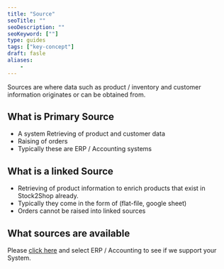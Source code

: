 ```yaml
---
title: "Source"
seoTitle: ""
seoDescription: ""
seoKeyword: [""]
type: guides
tags: ["key-concept"]
draft: fasle
aliases:
    - 
---
```


Sources are where data such as product / inventory and customer information originates or can be obtained from.

## What is Primary Source
- A system Retrieving of product and customer data 
- Raising of orders
- Typically these are ERP / Accounting systems

## What is a linked Source
- Retrieving of product information to enrich products that exist in Stock2Shop already.
- Typically they come in the form of (flat-file, google sheet)
- Orders cannot be raised into linked sources

## What sources are available
Please [click here](/integrations/ "Stock2Shop source integration list") and select ERP / Accounting to see if we support your System.